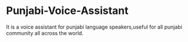 # Punjabi-Voice-Assistant
It is a voice assistant for punjabi language speakers,useful for all punjabi community all across the world.
